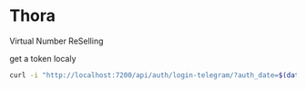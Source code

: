 # Thora

Virtual Number ReSelling

get a token localy

```bash
curl -i "http://localhost:7200/api/auth/login-telegram/?auth_date=$(date +%s)&first_name=007&id=12&hash=12" | grep set-cookie
```
